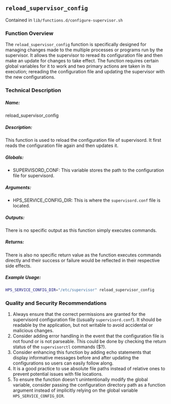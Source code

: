 ## `reload_supervisor_config `

Contained in `lib/functions.d/configure-supervisor.sh`

### Function Overview
The `reload_supervisor_config` function is specifically designed for managing changes made to the multiple processes or programs run by the supervisor. It allows the supervisor to reread its configuration file and then make an update for changes to take effect. The function requires certain global variables for it to work and two primary actions are taken in its execution; rereading the configuration file and updating the supervisor with the new configurations.

### Technical Description
##### Name:
reload_supervisor_config

##### Description:
This function is used to reload the configuration file of supervisord. It first reads the configuration file again and then updates it.

##### Globals:
- SUPERVISORD_CONF: This variable stores the path to the configuration file for supervisord.

##### Arguments:
- HPS_SERVICE_CONFIG_DIR: This is where the `supervisord.conf` file is located.

##### Outputs:
There is no specific output as this function simply executes commands.

##### Returns:
There is also no specific return value as the function executes commands directly and their success or failure would be reflected in their respective side effects.

##### Example Usage:
```bash
HPS_SERVICE_CONFIG_DIR="/etc/supervisor" reload_supervisor_config
```

### Quality and Security Recommendations
1. Always ensure that the correct permissions are granted for the supervisord configuration file ((usually `supervisord.conf`). It should be readable by the application, but not writable to avoid accidental or malicious changes.
2. Consider adding error handling in the event that the configuration file is not found or is not parseable. This could be done by checking the return status of the `supervisorctl` commands ($?).
3. Consider enhancing this function by adding echo statements that display informative messages before and after updating the configurations so users can easily follow along.
4. It is a good practice to use absolute file paths instead of relative ones to prevent potential issues with file locations.
5. To ensure the function doesn't unintentionally modify the global variable, consider passing the configuration directory path as a function argument instead of implicitly relying on the global variable `HPS_SERVICE_CONFIG_DIR`.

